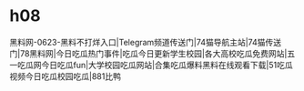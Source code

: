 # h08
黑料网-0623-黑料不打烊入口|Telegram频道传送门|74猫导航主站|74猫传送门|78黑料网|今日吃瓜热门事件|吃瓜今日更新学生校园|各大高校吃瓜免费网站|五一吃瓜网今日吃瓜fun|大学校园吃瓜网站|合集吃瓜爆料黑料在线观看下载|51吃瓜视频今日吃瓜校园吃瓜|881比鸭

